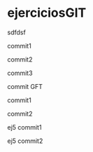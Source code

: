 # ejerciciosGIT
sdfdsf

commit1

commit2

commit3

commit GFT

commit1

commit2


ej5 commit1

ej5 commit2